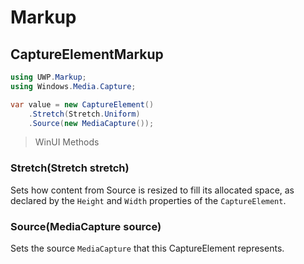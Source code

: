 # Markup
## CaptureElementMarkup

```csharp
using UWP.Markup;
using Windows.Media.Capture;

var value = new CaptureElement()
    .Stretch(Stretch.Uniform)
    .Source(new MediaCapture());
```

> WinUI Methods
### Stretch(Stretch stretch)
Sets how content from Source is resized to fill its allocated space, as declared by the `Height` and `Width` properties of the `CaptureElement`.

### Source(MediaCapture source)
Sets the source `MediaCapture` that this CaptureElement represents.